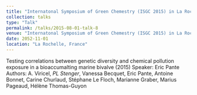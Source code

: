 ```yaml
---
title: "Internatonal Symposium of Green Chemestry (ISGC 2015) in La Rochelle"
collection: talks
type: "Talk"
permalink: /talks/2015-08-01-talk-8
venue: "Internatonal Symposium of Green Chemestry (ISGC 2015) in La Rochelle"
date: 2052-11-01
location: "La Rochelle, France"
---
```


Testing correlations between genetic diversity and chemical pollution exposure in a bioaccumalting marine bivalve (2015)
Speaker: Eric Pante
Authors:  A. Viricel, *PL Stenger*, Vanessa Becquet, Eric Pante, Antoine Bonnet, Carine Churlaud, Stéphane Le Floch, Marianne Graber, Marius Pageaud, Hélène Thomas-Guyon